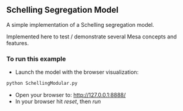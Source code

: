 ## Schelling Segregation Model

A simple implementation of a Schelling segregation model.


Implemented here to test / demonstrate several Mesa concepts and features.

### To run this example

* Launch the model with the browser visualization:
```sh
python SchellingModular.py
```
* Open your browser to: http://127.0.0.1:8888/
* In your browser hit *reset*, then *run*

